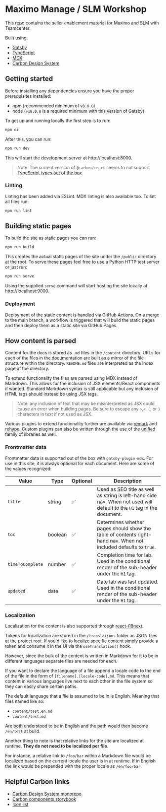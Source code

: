 # Maximo Manage / SLM Workshop

This repo contains the seller enablement material for Maximo and SLM with Teamcenter.

Built using:

- [Gatsby](https://www.gatsbyjs.com/docs/)
- [TypeScript](https://www.typescriptlang.org/docs/)
- [MDX](https://mdxjs.com/docs/)
- [Carbon Design System](https://carbondesignsystem.com/)

## Getting started

Before installing any dependencies ensure you have the proper prerequisites installed:

- npm (recommended minimum of `v8.0.0`)
- node (`v18.0.0` is a required minimum with this version of Gatsby)

To get up and running locally the first step is to run:

```bash
npm ci
```

After this, you can run:

```bash
npm run dev
```

This will start the development server at http://localhost:8000.

> Note: The current version of `@carbon/react` seems to not support [TypeScript types out of the box](https://github.com/carbon-design-system/carbon/discussions/10752).

### Linting

Linting has been added via ESLint. MDX linting is also available too. To lint all files run:

```bash
npm run lint
```

## Building static pages

To build the site as static pages you can run:

```bash
npm run build
```

This creates the actual static pages of the site under the `/public` directory at the root. To serve these pages feel free to use a Python HTTP test server or just run:

```bash
npm run serve
```

Using the supplied `serve` command will start hosting the site locally at http://localhost:9000.

### Deployment

Deployment of the static content is handled via GitHub Actions. On a merge to the main branch, a workflow is triggered that will build the static pages and then deploy them as a static site via GitHub Pages.

## How content is parsed

Content for the docs is stored as `.md` files in the `/content` directory. URLs for each of the files in the documentation are built as a mirror of the file structure within the directory. `README.md` files are interpreted as the index page of the directory.

To extend functionality the files are parsed using MDX instead of Markdown. This allows for the inclusion of JSX elements/React components if wanted. Standard Markdown syntax is still applicable but any inclusion of HTML tags should instead be using JSX tags.

> Note: any inclusion of text that may be misinterpreted as JSX could cause an error when building pages. Be sure to escape any `>`,`<`, `{`, or `}` characters in text if not used as JSX.

Various plugins to extend functionality further are available via [remark](https://github.com/remarkjs/remark/blob/main/doc/plugins.md#list-of-plugins) and [rehype](https://github.com/rehypejs/rehype/blob/main/doc/plugins.md#list-of-plugins). Custom plugins can also be written through the use of the [unified](https://unifiedjs.com/learn/) family of libraries as well.

### Frontmatter data

Frontmatter data is supported out of the box with `gatsby-plugin-mdx`. For use in this site, it is always optional for each document. Here are some of the values recognized:

| Value            | Type    | Optional | Description                                                                                                            |
| ---------------- | ------- | -------- | ---------------------------------------------------------------------------------------------------------------------- |
| `title`          | string  | ✅       | Used as SEO title as well as string is left-hand side nav. When not used will default to the `H1` tag in the document. |
| `toc`            | boolean | ✅       | Determines whether pages should show the table of contents right-hand nav. When not included defaults to `true`.       |
| `timeToComplete` | number  | ✅       | Completion time for lab. Used in the conditional render of the sub-header under the `H1` tag.                          |
| `updated`        | date    | ✅       | Date lab was last updated. Used in the conditional render of the sub-header under the `H1` tag.                        |

### Localization

Localization for the content is also supported through [react-i18next](https://www.npmjs.com/package/react-i18next).

Tokens for localization are stored in the `/translations` folder as JSON files at the project root. If you'd like to localize specific content simply provide a token and consume it in the UI via the `useTranslation()` hook.

However, since the bulk of the content is written in Markdown for it to be in different languages separate files are needed for each.

If you want to declare the language of a file append a locale code to the end of the file in the form of `[filename].[locale-code].md`. This means that content in various languages live next to each other in the file system so they can easily share certain paths.

The default language that a file is assumed to be in is English. Meaning that files named like so:

- `content/test.en.md`
- `content/test.md`

Are both understood to be in English and the path would then become `/en/test` at build.

Another thing to note is that relative links for the site are localized at runtime. **They do not need to be localized per file**.

For instance, a relative link to `/foo/bar` within a Markdown file would be localized based on the current locale the user is in at runtime. If in English the link would be prepended with the proper locale as `/en/foo/bar`.

## Helpful Carbon links

- [Carbon Design System monorepo](https://github.com/carbon-design-system/carbon)
- [Carbon components storybook](https://react.carbondesignsystem.com/)
- [Icon list](https://carbondesignsystem.com/guidelines/icons/library/)
